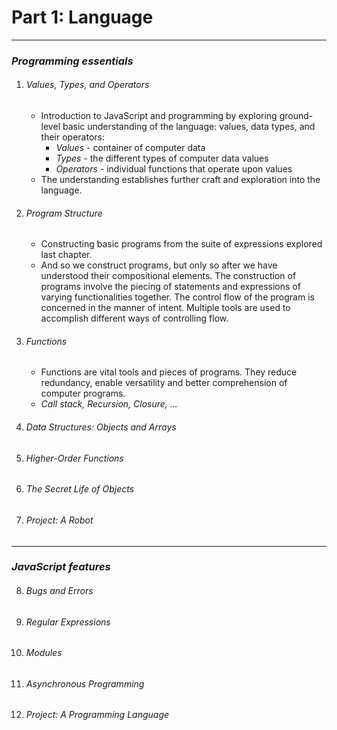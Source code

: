 # Part 1: Language
---
### *Programming essentials*
1. ###### Values, Types, and Operators
    - Introduction to JavaScript and programming by exploring ground-level basic understanding of the language: values, data types, and their operators:
        - *Values* - container of computer data
        - *Types* - the different types of computer data values
        - *Operators* - individual functions that operate upon values
    - The understanding establishes further craft and exploration into the language.
2. ###### Program Structure
    - Constructing basic programs from the suite of expressions explored last chapter.
    - And so we construct programs, but only so after we have understood their compositional elements. The construction of programs involve the piecing of statements and expressions of varying functionalities together. The control flow of the program is concerned in the manner of intent. Multiple tools are used to accomplish different ways of controlling flow.
3. ###### Functions
    - Functions are vital tools and pieces of programs. They reduce redundancy, enable versatility and better comprehension of computer programs.
    - *Call stack, Recursion, Closure, ...*
4. ###### Data Structures: Objects and Arrays
5. ###### Higher-Order Functions
6. ###### The Secret Life of Objects
7. ###### Project: A Robot

---
### *JavaScript features*
8. ###### Bugs and Errors
9. ###### Regular Expressions
10. ###### Modules
11. ###### Asynchronous Programming
12. ###### Project: A Programming Language
